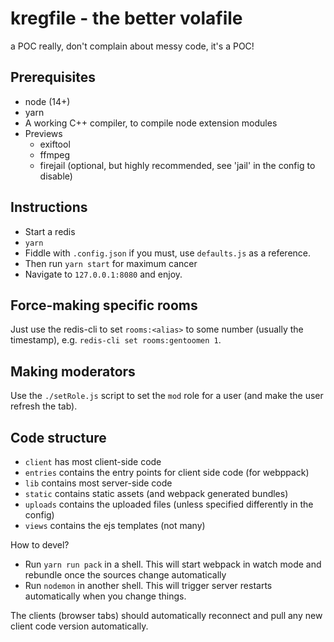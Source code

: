 kregfile - the better volafile
===

a POC really, don't complain about messy code, it's a POC!


Prerequisites
---

- node (14+)
- yarn
- A working C++ compiler, to compile node extension modules
- Previews
  - exiftool
  - ffmpeg
  - firejail (optional, but highly recommended, see 'jail' in the config to disable)


Instructions
---

- Start a redis
- `yarn`
- Fiddle with `.config.json` if you must, use `defaults.js` as a reference.
- Then run `yarn start` for maximum cancer
- Navigate to `127.0.0.1:8080` and enjoy.

Force-making specific rooms
---

Just use the redis-cli to set `rooms:<alias>` to some number (usually the timestamp), e.g. `redis-cli set rooms:gentoomen 1`.

Making moderators
---

Use the `./setRole.js` script to set the `mod` role for a user (and make the user refresh the tab).


Code structure
---

- `client` has most client-side code
- `entries` contains the entry points for client side code (for webppack)
- `lib` contains most server-side code
- `static` contains static assets (and webpack generated bundles)
- `uploads` contains the uploaded files (unless specified differently in the config)
- `views` contains the ejs templates (not many)

How to devel?

- Run `yarn run pack` in a shell. This will start webpack in watch mode and rebundle once the sources change automatically
- Run `nodemon` in another shell. This will trigger server restarts automatically when you change things.

The clients (browser tabs) should automatically reconnect and pull any new client code version automatically.